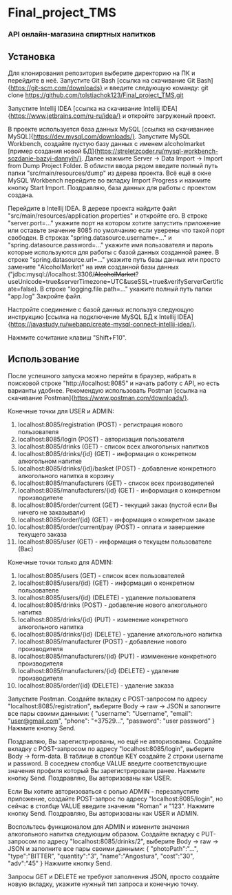 # Final_project_TMS

### API онлайн-магазина спиртных напитков

## Установка

Для клонирования репозитория выберите директорию на ПК и перейдите в неё. Запустите Git Bash [ссылка на скачивание Git Bash]{https://git-scm.com/downloads} и введите следующую команду:
git clone https://github.com/tolstiachok123/Final_project_TMS.git

Запустите Intellij IDEA [ссылка на скачивание Intellij IDEA]{https://www.jetbrains.com/ru-ru/idea/} и откройте загруженый проект. 

В проекте используется база данных MySQL [ссылка на скачиваниее MySQL]{https://dev.mysql.com/downloads/}. Запустите MySQL Workbench, создайте пустую базу данных с именем alcoholmarket [пример создания новой БД]{https://streletzcoder.ru/mysql-workbench-sozdanie-bazyi-dannyih/}. Далее нажмите Server -> Data Import -> Import from Dump Project Folder. В облисти ввода рядом введите полный путь папки "src/main/resources/dump" из дерева проекта. Всё ещё в окне MySQL Workbench перейдите во вкладку Import Progress и нажмите кнопку Start Import. Поздравляю, база данных для работы с проектом создана.

Перейдите в Intellij IDEA. В дереве проекта найдите файл "src/main/resources/application.properties" и откройте его.
В строке "server.port=..." укажите порт на котором хотите запустить приложение или оставьте значение 8085 по умолчанию если уверены что такой порт свободен.
В строках "spring.datasource.username=..." и "spring.datasource.password=..." укажите имя пользователя и пароль которые используются для работы с базой данных созданной ранее.
В строке "spring.datasource.url=..." укажите путь базы данных или просто замените "AlcoholMarket" на имя созданной базы данных ("jdbc:mysql://localhost:3306/~~AlcoholMarket~~?useUnicode=true&serverTimezone=UTC&useSSL=true&verifyServerCertificate=false).
В строке "logging.file.path=..." укажите полный путь папки "app.log"
Закройте файл.

Настройте соединение с базой данных используя следующую инструкцию [ссылка на подключение MySQL БД к Intellij IDEA]{https://javastudy.ru/webapp/create-mysql-connect-intellij-idea/}. 

Нажмите сочитание клавиш "Shift+F10".

## Использование

После успешного запуска можно перейти в браузер, набрать в поисковой строке "http://localhost:8085" и начать работу с API, но есть варианты удобнее. Рекомендую использовать Postman [ссылка на скачивание Postman]{https://www.postman.com/downloads/}. 

Конечные точки для USER и ADMIN:
1. localhost:8085/registration (POST) - регистрация нового пользователя
2. localhost:8085/login (POST) - авторизация пользователя
3. localhost:8085/drinks (GET) - список всех алкогольных напитков
4. localhost:8085/drinks/{id} (GET) - информация о конкретном алкогольном напитке
5. localhost:8085/drinks/{id}/basket (POST) - добавление конкретного алкогольного напитка в корзину
6. localhost:8085/manufacturers (GET) - список всех производителей
7. localhost:8085/manufacturers/{id} (GET) - информация о конкретном производителе
8. localhost:8085/order/current (GET) - текущий заказ (пустой если Вы ничего не заказывали)
9. localhost:8085/order/{id} (GET) - информация о конкретном заказе
10. localhost:8085/order/current/pay (POST) - оплата и завершение текущего заказа
11. localhost:8085/user (GET) - информация о текущем пользователе (Вас)

Конечные точки только для ADMIN:
1. localhost:8085/users (GET) - список всех пользователей
2. localhost:8085/users/{id} (GET) - информация о конкретном пользователе
3. localhost:8085/users/{id} (DELETE) - удаление пользователя
4. localhost:8085/drinks (POST) - добавление нового алкогольного напитка
5. localhost:8085/drinks/{id} (PUT) - изменение конкретного алкогольного напитка
6. localhost:8085/drinks/{id} (DELETE) - удаление алкогольного напитка
7. localhost:8085/manufacturer (POST) - добавление нового производителя
8. localhost:8085/manufacturers/{id} (PUT) - измменение конкретного производителя
9. localhost:8085/manufacturers/{id} (DELETE) - удаление производителя
10. localhost:8085/order/{id} (DELETE) - удаление заказа

Запустите Postman. 
Создайте вкладку с POST-запросом по адресу "localhost:8085/registration", выберите Body -> raw -> JSON и заполните все пары своими данными:
{
    "username": "Username",
    "email": "user@gmail.com",
    "phone": "+37529...",
    "password": "user password"
}
Нажмите кнопку Send. 

Поздравляю, Вы зарегистрированы, но ещё не авторизованы. Создайте вкладку с POST-запросом по адресу "localhost:8085/login", выберите Body -> form-data. В таблице в столбце KEY создайте 2 строки username и password. В соседнем столбце VALUE введите соответствующие значения профиля который Вы зарегистрировали ранее. Нажмите кнопку Send. Поздравляю, Вы авторизованы как USER.

Если Вы хотите авторизоваться с ролью ADMIN - перезапустите приложение, создайте POST-запрос по адресу "localhost:8085/login", но сейчас в столбце VALUE введите значения "Roman" и "123". Нажмите кнопку Send. Поздравляю, Вы авторизованы как USER и ADMIN.

Воспольтесь функционалом для ADMIN и измените значения алкогольного напитка следующим образом. Создайте вкладку с PUT-запросом по адресу "localhost:8085/drinks/2", выберите Body -> raw -> JSON и заполните все пары своими данными:
{
    "photoPath":"...",
    "type":"BITTER",
    "quantity":"3",
    "name":"Angostura",
    "cost":"30",
    "adv":"45"
}
Нажмите кнопку Send. 

Запросы GET и DELETE не требуют заполнения JSON, просто создайте новую вкладку, укажите нужный тип запроса и конечную точку.


